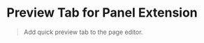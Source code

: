 Preview Tab for Panel Extension
===============================

> Add quick preview tab to the page editor.